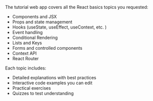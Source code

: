 The tutorial web app covers all the React basics topics you requested:

- Components and JSX
- Props and state management
- Hooks (useState, useEffect, useContext, etc. )
- Event handling
- Conditional Rendering
- Lists and Keys
- Forms and controlled components
- Context API
- React Router

Each topic includes:
- Detailed explanations with best practices
- Interactive code examples you can edit
- Practical exercises
- Quizzes to test understanding
